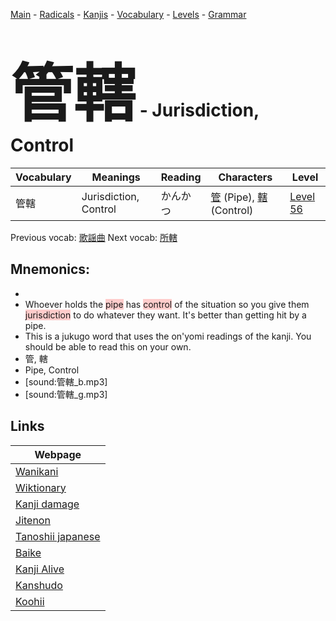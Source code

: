 <style> bigfont {font-size: 100px}</style>
[Main](../README.md) -
[Radicals](../radicals.md) -
[Kanjis](../kanjis.md) -
[Vocabulary](../vocabulary.md) -
[Levels](../levels.md) -
[Grammar](../grammar.md)
# <bigfont> 管轄</bigfont> - Jurisdiction, Control 

| Vocabulary | Meanings | Reading | Characters | Level |
| --- | --- | --- | --- | --- |
| 管轄 | Jurisdiction, Control | かんかつ |  [管](../kanjis/管.md) (Pipe), [轄](../kanjis/轄.md) (Control) | [Level 56](../levels/wk_level56.md) |

Previous vocab: [歌謡曲](歌謡曲.md) Next vocab: [所轄](所轄.md) 

## Mnemonics:

* 
* Whoever holds the <span style="background-color:#ffcccb"> pipe</span> has <span style="background-color:#ffcccb"> control</span> of the situation so you give them <span style="background-color:#ffcccb"> jurisdiction</span> to do whatever they want. It's better than getting hit by a pipe.
* This is a jukugo word that uses the on'yomi readings of the kanji. You should be able to read this on your own.
* 管, 轄
* Pipe, Control
* [sound:管轄_b.mp3]
* [sound:管轄_g.mp3]


## Links 

| Webpage |
| --- |
| [Wanikani          ](https://www.wanikani.com/kanji/管轄) |
| [Wiktionary        ](https://en.wiktionary.org/wiki/管轄) |
| [Kanji damage      ](http://www.kanjidamage.com/kanji/search?utf8=✓&q=管轄) |
| [Jitenon           ](https://jitenon.com/kanji/管轄) |
| [Tanoshii japanese ](https://www.tanoshiijapanese.com/dictionary/kanji.cfm?k=管轄) |
| [Baike             ](https://baike.baidu.com/item/管轄) |
| [Kanji Alive       ](https://app.kanjialive.com/管轄) |
| [Kanshudo          ](https://www.kanshudo.com/searchmn?q=管轄) |
| [Koohii            ](https://kanji.koohii.com/study/kanji/管轄) |
